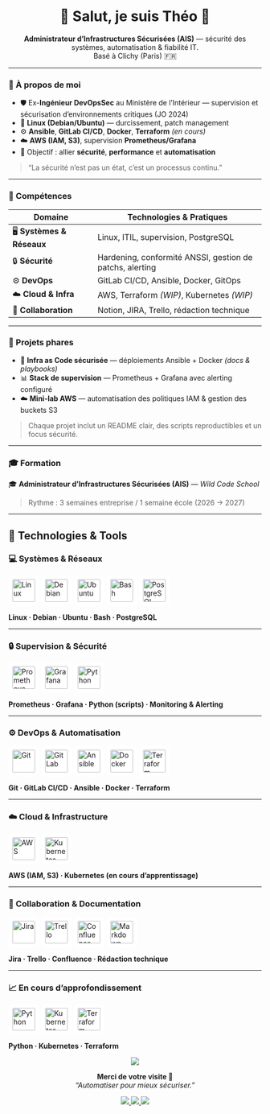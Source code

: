 <h1 align="center">👋 Salut, je suis Théo 🌱</h1>

<p align="center">
  <b>Administrateur d’Infrastructures Sécurisées (AIS)</b> — sécurité des systèmes, automatisation & fiabilité IT.<br/>
  Basé à Clichy (Paris) 🇫🇷
</p>

---

### 💼 À propos de moi

- 🛡️ Ex-**Ingénieur DevOpsSec** au Ministère de l’Intérieur — supervision et sécurisation d’environnements critiques (JO 2024)  
- 🐧 **Linux (Debian/Ubuntu)** — durcissement, patch management  
- ⚙️ **Ansible**, **GitLab CI/CD**, **Docker**, **Terraform** *(en cours)*  
- ☁️ **AWS (IAM, S3)**, supervision **Prometheus/Grafana**  
- 🎯 Objectif : allier **sécurité**, **performance** et **automatisation**

> “La sécurité n’est pas un état, c’est un processus continu.”

---

### 🧠 Compétences

| Domaine | Technologies & Pratiques |
|----------|---------------------------|
| 🖥️ **Systèmes & Réseaux** | Linux, ITIL, supervision, PostgreSQL |
| 🔒 **Sécurité** | Hardening, conformité ANSSI, gestion de patchs, alerting |
| ⚙️ **DevOps** | GitLab CI/CD, Ansible, Docker, GitOps |
| ☁️ **Cloud & Infra** | AWS, Terraform *(WIP)*, Kubernetes *(WIP)* |
| 🧩 **Collaboration** | Notion, JIRA, Trello, rédaction technique |

---

### 🚀 Projets phares

- 🔐 **Infra as Code sécurisée** — déploiements Ansible + Docker *(docs & playbooks)*  
- 📊 **Stack de supervision** — Prometheus + Grafana avec alerting configuré  
- ☁️ **Mini-lab AWS** — automatisation des politiques IAM & gestion des buckets S3  

> Chaque projet inclut un README clair, des scripts reproductibles et un focus sécurité.

---

### 🎓 Formation

🎓 **Administrateur d’Infrastructures Sécurisées (AIS)** — *Wild Code School*  
> Rythme : 3 semaines entreprise / 1 semaine école (2026 → 2027)

---
## 🧰 Technologies & Tools

### 💻 Systèmes & Réseaux
<p align="left">
  <img src="https://cdn.jsdelivr.net/gh/devicons/devicon/icons/linux/linux-original.svg" alt="Linux" width="45" height="45" style="background:white;padding:8px;border-radius:10px;"/>
  <img src="https://cdn.jsdelivr.net/gh/devicons/devicon/icons/debian/debian-original.svg" alt="Debian" width="45" height="45" style="background:white;padding:8px;border-radius:10px;"/>
  <img src="https://cdn.jsdelivr.net/gh/devicons/devicon/icons/ubuntu/ubuntu-plain.svg" alt="Ubuntu" width="45" height="45" style="background:white;padding:8px;border-radius:10px;"/>
  <img src="https://cdn.jsdelivr.net/gh/devicons/devicon/icons/bash/bash-original.svg" alt="Bash" width="45" height="45" style="background:white;padding:8px;border-radius:10px;"/>
  <img src="https://cdn.jsdelivr.net/gh/devicons/devicon/icons/postgresql/postgresql-original.svg" alt="PostgreSQL" width="45" height="45" style="background:white;padding:8px;border-radius:10px;"/>
</p>

**Linux · Debian · Ubuntu · Bash · PostgreSQL**

---

### 🔒 Supervision & Sécurité
<p align="left">
  <img src="https://cdn.jsdelivr.net/gh/devicons/devicon/icons/prometheus/prometheus-original.svg" alt="Prometheus" width="45" height="45" style="background:white;padding:8px;border-radius:10px;"/>
  <img src="https://cdn.jsdelivr.net/gh/devicons/devicon/icons/grafana/grafana-original.svg" alt="Grafana" width="45" height="45" style="background:white;padding:8px;border-radius:10px;"/>
  <img src="https://cdn.jsdelivr.net/gh/devicons/devicon/icons/python/python-original.svg" alt="Python" width="45" height="45" style="background:white;padding:8px;border-radius:10px;"/>
</p>

**Prometheus · Grafana · Python (scripts) · Monitoring & Alerting**

---

### ⚙️ DevOps & Automatisation
<p align="left">
  <img src="https://cdn.jsdelivr.net/gh/devicons/devicon/icons/git/git-original.svg" alt="Git" width="45" height="45" style="background:white;padding:8px;border-radius:10px;"/>
  <img src="https://cdn.jsdelivr.net/gh/devicons/devicon/icons/gitlab/gitlab-original.svg" alt="GitLab" width="45" height="45" style="background:white;padding:8px;border-radius:10px;"/>
  <img src="https://cdn.jsdelivr.net/gh/devicons/devicon/icons/ansible/ansible-original.svg" alt="Ansible" width="45" height="45" style="background:white;padding:8px;border-radius:10px;"/>
  <img src="https://cdn.jsdelivr.net/gh/devicons/devicon/icons/docker/docker-original.svg" alt="Docker" width="45" height="45" style="background:white;padding:8px;border-radius:10px;"/>
  <img src="https://cdn.jsdelivr.net/gh/devicons/devicon/icons/terraform/terraform-original.svg" alt="Terraform" width="45" height="45" style="background:white;padding:8px;border-radius:10px;"/>
</p>

**Git · GitLab CI/CD · Ansible · Docker · Terraform**

---

### ☁️ Cloud & Infrastructure
<p align="left">
  <img src="https://cdn.jsdelivr.net/gh/devicons/devicon/icons/amazonwebservices/amazonwebservices-original.svg" alt="AWS" width="45" height="45" style="background:white;padding:8px;border-radius:10px;"/>
  <img src="https://cdn.jsdelivr.net/gh/devicons/devicon/icons/kubernetes/kubernetes-plain.svg" alt="Kubernetes" width="45" height="45" style="background:white;padding:8px;border-radius:10px;"/>
</p>

**AWS (IAM, S3) · Kubernetes (en cours d’apprentissage)**

---

### 🧩 Collaboration & Documentation
<p align="left">
  <img src="https://cdn.jsdelivr.net/gh/devicons/devicon/icons/jira/jira-original.svg" alt="Jira" width="45" height="45" style="background:white;padding:8px;border-radius:10px;"/>
  <img src="https://cdn.jsdelivr.net/gh/devicons/devicon/icons/trello/trello-plain.svg" alt="Trello" width="45" height="45" style="background:white;padding:8px;border-radius:10px;"/>
  <img src="https://cdn.jsdelivr.net/gh/devicons/devicon/icons/confluence/confluence-original.svg" alt="Confluence" width="45" height="45" style="background:white;padding:8px;border-radius:10px;"/>
  <img src="https://cdn.jsdelivr.net/gh/devicons/devicon/icons/markdown/markdown-original.svg" alt="Markdown" width="45" height="45" style="background:white;padding:8px;border-radius:10px;"/>
</p>

**Jira · Trello · Confluence · Rédaction technique**

---

### 📈 En cours d’approfondissement
<p align="left">
  <img src="https://cdn.jsdelivr.net/gh/devicons/devicon/icons/python/python-original.svg" alt="Python" width="45" height="45" style="background:white;padding:8px;border-radius:10px;"/>
  <img src="https://cdn.jsdelivr.net/gh/devicons/devicon/icons/kubernetes/kubernetes-plain.svg" alt="Kubernetes" width="45" height="45" style="background:white;padding:8px;border-radius:10px;"/>
  <img src="https://cdn.jsdelivr.net/gh/devicons/devicon/icons/terraform/terraform-original.svg" alt="Terraform" width="45" height="45" style="background:white;padding:8px;border-radius:10px;"/>
</p>

**Python · Kubernetes · Terraform**


<!-- Séparateur “wave” simple -->
<p align="center">
  <img src="https://capsule-render.vercel.app/api?type=waving&color=0:0ea5e9,100:9333ea&height=100&section=footer"/>
</p>

<!-- Footer -->
<p align="center">
  <b>Merci de votre visite 🙌</b><br/>
  <i>“Automatiser pour mieux sécuriser.”</i>
</p>

<p align="center">
  <a href="https://www.linkedin.com/in/theofrancois/">
    <img src="https://img.shields.io/badge/LinkedIn-Théo%20FRANÇOIS-0A66C2?style=for-the-badge&logo=linkedin&logoColor=white" />
  </a>
  <a href="mailto:theoh.francois@laposte.net">
    <img src="https://img.shields.io/badge/Email-theoh.francois@laposte.net-1f2937?style=for-the-badge&logo=gmail&logoColor=white" />
  </a>
  <a href="https://linktr.ee/tfs_ccaipp?utm_source=qr_code">
    <img src="https://img.shields.io/badge/Linktree-TFS-39e09b?style=for-the-badge&logo=linktree&logoColor=white" />
  </a>
</p>
